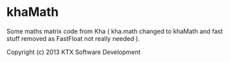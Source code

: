 # khaMath
Some maths matrix code from Kha  ( kha.math changed to khaMath and fast stuff removed as FastFloat not really needed ).

Copyright (c) 2013 KTX Software Development
